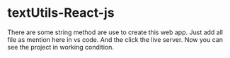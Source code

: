 # textUtils-React-js
There are some string method are use to create this web app.
Just add all file as mention here in vs code.
And the click the live server.
Now you can see the project in working condition.

